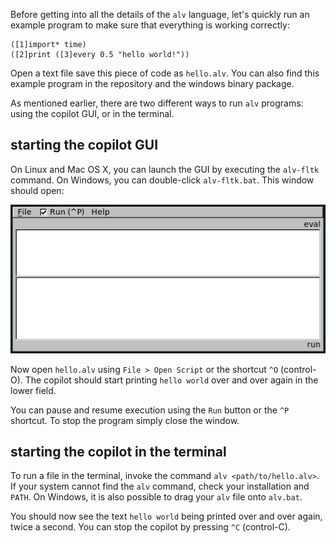 Before getting into all the details of the `alv` language, let's quickly run an
example program to make sure that everything is working correctly:

    ([1]import* time)
    ([2]print ([3]every 0.5 "hello world!"))

Open a text file save this piece of code as `hello.alv`. You can also find this
example program in the repository and the windows binary package.

As mentioned earlier, there are two different ways to run `alv` programs: using
the copilot GUI, or in the terminal.

## starting the copilot GUI
On Linux and Mac OS X, you can launch the GUI by executing the `alv-fltk`
command. On Windows, you can double-click `alv-fltk.bat`. This window should
open:

![a screeshot of the copilot GUI](copilot-gui.png)

Now open `hello.alv` using `File > Open Script` or the shortcut `^O`
(control-O). The copilot should start printing `hello world` over and over
again in the lower field.

You can pause and resume execution using the `Run` button or the `^P` shortcut.
To stop the program simply close the window.

## starting the copilot in the terminal
To run a file in the terminal, invoke the command `alv <path/to/hello.alv>`. If
your system cannot find the `alv` command, check your installation and `PATH`.
On Windows, it is also possible to drag your `alv` file onto `alv.bat`.

You should now see the text `hello world` being printed over and over again,
twice a second. You can stop the copilot by pressing `^C` (control-C).

